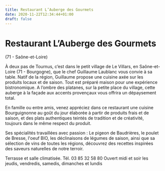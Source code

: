 ```yaml
---
title: Restaurant L’Auberge des Gourmets 
date: 2020-11-22T12:34:44+01:00
draft: false
---
```

# Restaurant L’Auberge des Gourmets 

(71 - Saône-et-Loire)

À deux pas de Tournus, c’est dans le petit village de Le Villars, en Saône-et-Loire (71 - Bourgogne), que le chef Guillaume Laublanc vous convie à sa table. Natif de la région, Guillaume propose une cuisine axée sur les produits locaux et de saison. Tout est préparé maison pour une expérience bistronomique. A l’ombre des platanes, sur la petite place du village, cette auberge à la façade aux accents provençaux vous offrira un dépaysement total. 

En famille ou entre amis, venez appréciez dans ce restaurant une cuisine Bourguignonne au goût du jour élaborée à partir de produits frais et de saison, et des plats authentiques teintés de tradition et de créativité, toujours dans le même respect du produit. 

Ses spécialités travaillées avec passion : Le pigeon de Baudrières, le poulet de Bresse, l'oeuf BIO, les déclinaisons de légumes de saison, ainsi que sa sélection de vins de toutes les régions, découvrez des recettes inspirées des saveurs naturelles de notre terroir.

Terrasse et salle climatisée.
Tél. 03 85 32 58 80
Ouvert midi et soir les jeudis, vendredis, samedis, dimanches et lundis 



